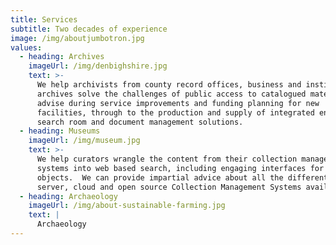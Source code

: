 ```yaml
---
title: Services
subtitle: Two decades of experience
image: /img/aboutjumbotron.jpg
values:
  - heading: Archives
    imageUrl: /img/denbighshire.jpg
    text: >-
      We help archivists from county record offices, business and institution
      archives solve the challenges of public access to catalogued material.  We
      advise during service improvements and funding planning for new
      facilities, through to the production and supply of integrated end-to-end
      search room and document management solutions.
  - heading: Museums
    imageUrl: /img/museum.jpg
    text: >-
      We help curators wrangle the content from their collection management
      systems into web based search, including engaging interfaces for 2D and 3D
      objects.  We can provide impartial advice about all the different desktop,
      server, cloud and open source Collection Management Systems available.
  - heading: Archaeology
    imageUrl: /img/about-sustainable-farming.jpg
    text: |
      Archaeology
---
```


